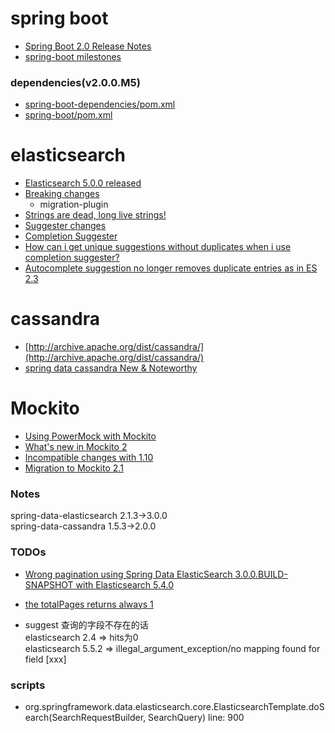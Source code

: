 # spring boot
+ [Spring Boot 2.0 Release Notes](https://github.com/spring-projects/spring-boot/wiki/Spring-Boot-2.0-Release-Notes)
+ [spring-boot milestones](https://github.com/spring-projects/spring-boot/milestones?direction=asc&sort=due_date&state=open)

### dependencies(v2.0.0.M5)
+ [spring-boot-dependencies/pom.xml](https://github.com/spring-projects/spring-boot/blob/v2.0.0.M5/spring-boot-project/spring-boot-dependencies/pom.xml)
+ [spring-boot/pom.xml](https://github.com/spring-projects/spring-boot/blob/v2.0.0.M5/pom.xml)


# elasticsearch
+ [Elasticsearch 5.0.0 released](https://www.elastic.co/blog/elasticsearch-5-0-0-released)
+ [Breaking changes](https://www.elastic.co/guide/en/elasticsearch/reference/5.5/breaking-changes-5.0.html)
  + migration-plugin
+ [Strings are dead, long live strings!](https://www.elastic.co/blog/strings-are-dead-long-live-strings)
+ [Suggester changes](https://www.elastic.co/guide/en/elasticsearch/reference/5.5/breaking_50_suggester.html)
+ [Completion Suggester](https://www.elastic.co/guide/en/elasticsearch/reference/5.5/search-suggesters-completion.html)
+ [How can i get unique suggestions without duplicates when i use completion suggester?](https://stackoverflow.com/q/42391207/4983501)
+ [Autocomplete suggestion no longer removes duplicate entries as in ES 2.3](https://github.com/elastic/elasticsearch/issues/22912)

# cassandra
+ [http://archive.apache.org/dist/cassandra/](http://archive.apache.org/dist/cassandra/)
+ [spring data cassandra New & Noteworthy](https://docs.spring.io/spring-data/cassandra/docs/2.0.0.RELEASE/reference/html/#new-features)
# Mockito
+ [Using PowerMock with Mockito](https://github.com/powermock/powermock/wiki/Mockito)
+ [What's new in Mockito 2](https://github.com/mockito/mockito/wiki/What%27s-new-in-Mockito-2)
+ [Incompatible changes with 1.10](https://github.com/mockito/mockito/wiki/What%27s-new-in-Mockito-2#incompatible-changes-with-110)
+ [Migration to Mockito 2.1](https://asolntsev.github.io/en/2016/10/11/mockito-2.1/)


### Notes
spring-data-elasticsearch 2.1.3->3.0.0  
spring-data-cassandra 1.5.3->2.0.0  

### TODOs
+ [Wrong pagination using Spring Data ElasticSearch 3.0.0.BUILD-SNAPSHOT with Elasticsearch 5.4.0](https://stackoverflow.com/q/45754909/4983501)
+ [the totalPages returns always 1](https://jira.spring.io/browse/DATAES-413)

+ suggest 查询的字段不存在的话  
elasticsearch 2.4 => hits为0  
elasticsearch 5.5.2 => illegal_argument_exception/no mapping found for field [xxx]  


### scripts
+ org.springframework.data.elasticsearch.core.ElasticsearchTemplate.doSearch(SearchRequestBuilder, SearchQuery) line: 900

